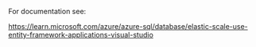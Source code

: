 ﻿
For documentation see:

https://learn.microsoft.com/azure/azure-sql/database/elastic-scale-use-entity-framework-applications-visual-studio
